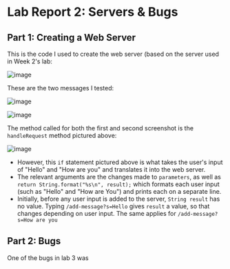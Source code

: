 # Lab Report 2: Servers & Bugs
## Part 1: Creating a Web Server



This is the code I used to create the web server (based on the server used in Week 2's lab:

![image](https://i.imgur.com/sv9NLbO.jpg)

These are the two messages I tested:

![image](https://i.imgur.com/7v8BLsh.jpg)


![image](https://i.imgur.com/vrEoID7.jpg)


The method called for both the first and second screenshot is the `handleRequest` method pictured above:

![image](https://i.imgur.com/rT7D6eu.jpg)

- However, this `if` statement pictured above is what takes the user's input of "Hello" and "How are you" and translates it into the web server.
- The relevant arguments are the changes made to `parameters`, as well as `return String.format("%s\n", result);` which formats each user input (such as "Hello" and "How are You") and prints each on a separate line.
- Initially, before any user input is added to the server, `String result` has no value. Typing `/add-message?s=Hello` gives `result` a value, so that changes depending on user input. The same applies for `/add-message?s=How are you`

 ## Part 2: Bugs

One of the bugs in lab 3 was





```
